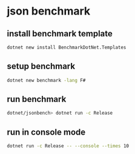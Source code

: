 # json benchmark

## install benchmark template
```bash
dotnet new install BenchmarkDotNet.Templates
```

## setup benchmark
```bash
dotnet new benchmark -lang F#
```

## run benchmark
```bash
dotnet/jsonbench> dotnet run -c Release
```

## run in console mode
```bash
dotnet run -c Release -- --console --times 10
```